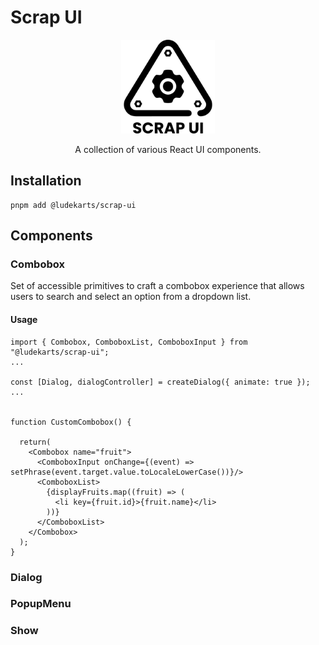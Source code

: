 # Scrap UI

<div align="center">
  <img src="./assets/scarp_ui_logo.svg" alt="Scrap UI Logo" width="150"/>
  <p>A collection of various React UI components.</p>
</div>

## Installation

```
pnpm add @ludekarts/scrap-ui
```

## Components

### Combobox

Set of accessible primitives to craft a combobox experience that allows users to search and select an option from a dropdown list.

#### Usage

```tsx
import { Combobox, ComboboxList, ComboboxInput } from "@ludekarts/scrap-ui";
...

const [Dialog, dialogController] = createDialog({ animate: true });
...


function CustomCombobox() {

  return(
    <Combobox name="fruit">
      <ComboboxInput onChange={(event) => setPhrase(event.target.value.toLocaleLowerCase())}/>
      <ComboboxList>
        {displayFruits.map((fruit) => (
          <li key={fruit.id}>{fruit.name}</li>
        ))}
      </ComboboxList>
    </Combobox>
  );
}

```

### Dialog

### PopupMenu

### Show

